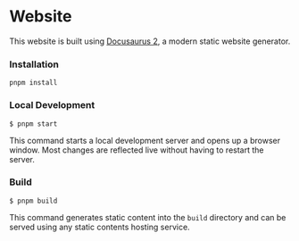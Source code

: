 # Website

This website is built using [Docusaurus 2](https://docusaurus.io/), a modern static website generator.

### Installation

```
pnpm install
```

### Local Development

```
$ pnpm start
```

This command starts a local development server and opens up a browser window. Most changes are reflected live without having to restart the server.

### Build

```
$ pnpm build
```

This command generates static content into the `build` directory and can be served using any static contents hosting service.
